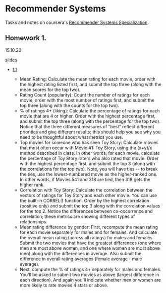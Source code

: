# Recommender Systems

Tasks and notes on coursera's [Recommender Systems Specialization](https://www.coursera.org/specializations/recommender-systems).

## Homework 1.

15.10.20

[slides](NonPersonalizedContentBased/lectures/)

-   [1.1](NonPersonalizedContentBased/projects/NonPersonalizedStereotypedRecommenders/)

    -   Mean Rating: Calculate the mean rating for each movie, order with the highest rating listed first, and submit the top three (along with the mean scores for the top two).
    -   Rating Count (popularity): Count the number of ratings for each movie, order with the most number of ratings first, and submit the top three (along with the counts for the top two).
    -   % of ratings 4+ (liking): Calculate the percentage of ratings for each movie that are 4 or higher. Order with the highest percentage first, and submit the top three (along with the percentage for the top two). Notice that the three different measures of "best" reflect different priorities and give different results; this should help you see why you need to be thoughtful about what metrics you use.
    -   Top movies for someone who has seen Toy Story: Calculate movies that most often occur with Movie #1: Toy Story, using the (x+y)/x method described in class. In other words, for each movie, calculate the percentage of Toy Story raters who also rated that movie. Order with the highest percentage first, and submit the top 3 (along with the correlations for the top two). Note, you will have ties -- to break the ties, use the lowest-numbered movie as the higher-ranked one. In other words, if Movies 541 and 318 are tied, then 318 gets the higher rank.
    -   Correlation with Toy Story: Calculate the correlation between the vectors of ratings for Toy Story and each other movie. You can use the built-in CORREL() function. Order by the highest correlation (positive only) and submit the top 3 along with the correlation values for the top 2. Notice the differences between co-occurrence and correlation; these metrics are showing different types of relationships.
    -   Mean rating difference by gender: First, recompute the mean rating for each movie separately for males and for females. And calculate the overall mean rating (across all ratings) for males and females. Submit the two movies that have the greatest differences (one where men are most above women, and one where women are most above men) along with the differences in average. Also submit the difference in overall rating averages (female average - male average).
    -   Next, compute the % of ratings 4+ separately for males and females. You'll be asked to submit two movies as above (largest difference in each direction). And again you'll indicate whether men or women are more likely to rate movies 4 stars or above.
